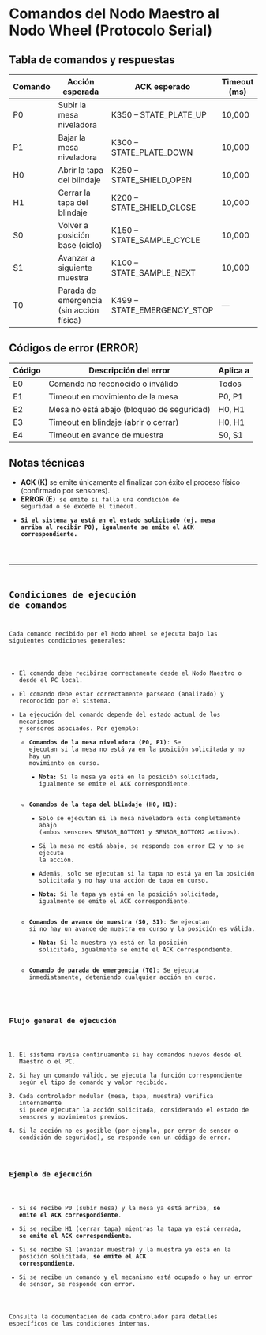 # Comandos del Nodo Maestro al Nodo Wheel (Protocolo Serial)

## Tabla de comandos y respuestas

| Comando | Acción esperada                        | ACK esperado              | Timeout (ms) |
|---------|----------------------------------------|---------------------------|--------------|
| P0    | Subir la mesa niveladora               | K350 – STATE_PLATE_UP | 10,000       |
| P1    | Bajar la mesa niveladora               | K300 – STATE_PLATE_DOWN | 10,000     |
| H0    | Abrir la tapa del blindaje             | K250 – STATE_SHIELD_OPEN | 10,000   |
| H1    | Cerrar la tapa del blindaje            | K200 – STATE_SHIELD_CLOSE | 10,000  |
| S0    | Volver a posición base (ciclo)         | K150 – STATE_SAMPLE_CYCLE | 10,000 |
| S1    | Avanzar a siguiente muestra            | K100 – STATE_SAMPLE_NEXT | 10,000   |
| T0    | Parada de emergencia (sin acción física) | K499 – STATE_EMERGENCY_STOP | —      |

## Códigos de error (ERROR)

| Código | Descripción del error                         | Aplica a       |
|--------|-----------------------------------------------|----------------|
| E0   | Comando no reconocido o inválido              | Todos          |
| E1   | Timeout en movimiento de la mesa              | P0, P1     |
| E2   | Mesa no está abajo (bloqueo de seguridad)     | H0, H1     |
| E3   | Timeout en blindaje (abrir o cerrar)          | H0, H1     |
| E4   | Timeout en avance de muestra                  | S0, S1     |

## Notas técnicas

- **ACK (K<estado>)** se emite únicamente al finalizar con éxito el proceso físico (confirmado por sensores).
- **ERROR (E<code>)** se emite si falla una condición de seguridad o se excede el timeout.
- **Si el sistema ya está en el estado solicitado (ej. mesa arriba al recibir P0), igualmente se emite el ACK correspondiente.**

---

## Condiciones de ejecución de comandos

Cada comando recibido por el Nodo Wheel se ejecuta bajo las siguientes condiciones generales:

- El comando debe recibirse correctamente desde el Nodo Maestro o desde el PC local.
- El comando debe estar correctamente parseado (analizado) y reconocido por el sistema.
- La ejecución del comando depende del estado actual de los mecanismos y sensores asociados. Por ejemplo:
  - **Comandos de la mesa niveladora (P0, P1)**: Se ejecutan si la mesa no está ya en la posición solicitada y no hay un movimiento en curso.  
    - **Nota:** Si la mesa ya está en la posición solicitada, igualmente se emite el ACK correspondiente.
  - **Comandos de la tapa del blindaje (H0, H1)**:  
    - Solo se ejecutan si la mesa niveladora está completamente abajo (ambos sensores SENSOR_BOTTOM1 y SENSOR_BOTTOM2 activos).
    - Si la mesa no está abajo, se responde con error E2 y no se ejecuta la acción.
    - Además, solo se ejecutan si la tapa no está ya en la posición solicitada y no hay una acción de tapa en curso.  
    - **Nota:** Si la tapa ya está en la posición solicitada, igualmente se emite el ACK correspondiente.
  - **Comandos de avance de muestra (S0, S1)**: Se ejecutan si no hay un avance de muestra en curso y la posición es válida.  
    - **Nota:** Si la muestra ya está en la posición solicitada, igualmente se emite el ACK correspondiente.
  - **Comando de parada de emergencia (T0)**: Se ejecuta inmediatamente, deteniendo cualquier acción en curso.

### Flujo general de ejecución

1. El sistema revisa continuamente si hay comandos nuevos desde el Maestro o el PC.
2. Si hay un comando válido, se ejecuta la función correspondiente según el tipo de comando y valor recibido.
3. Cada controlador modular (mesa, tapa, muestra) verifica internamente si puede ejecutar la acción solicitada, considerando el estado de sensores y movimientos previos.
4. Si la acción no es posible (por ejemplo, por error de sensor o condición de seguridad), se responde con un código de error.

### Ejemplo de ejecución

- Si se recibe P0 (subir mesa) y la mesa ya está arriba, **se emite el ACK correspondiente**.
- Si se recibe H1 (cerrar tapa) mientras la tapa ya está cerrada, **se emite el ACK correspondiente**.
- Si se recibe S1 (avanzar muestra) y la muestra ya está en la posición solicitada, **se emite el ACK correspondiente**.
- Si se recibe un comando y el mecanismo está ocupado o hay un error de sensor, se responde con error.

Consulta la documentación de cada controlador para detalles específicos de las condiciones internas.
